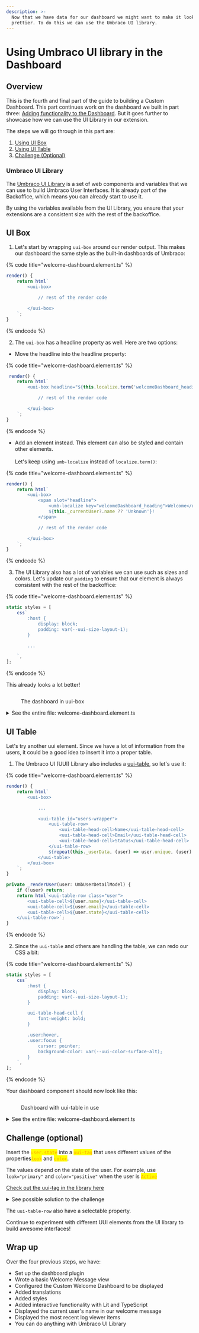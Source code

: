 ```yaml
---
description: >-
  Now that we have data for our dashboard we might want to make it look
  prettier. To do this we can use the Umbraco UI library.
---
```


# Using Umbraco UI library in the Dashboard

## Overview

This is the fourth and final part of the guide to building a Custom Dashboard. This part continues work on the dashboard we built in part three: [Adding functionality to the Dashboard](adding-functionality-to-the-dashboard.md). But it goes further to showcase how we can use the UI Library in our extension.

The steps we will go through in this part are:

1. [Using UI Box](extending-the-dashboard-using-umbraco-ui-library.md#ui-box)
2. [Using UI Table](extending-the-dashboard-using-umbraco-ui-library.md#ui-table)
3. [Challenge (Optional)](extending-the-dashboard-using-umbraco-ui-library.md#challenge-optional)

### Umbraco UI Library

The [Umbraco UI Library](../../customizing/foundation/localization.md) is a set of web components and variables that we can use to build Umbraco User Interfaces. It is already part of the Backoffice, which means you can already start to use it.

By using the variables available from the UI Library, you ensure that your extensions are a consistent size with the rest of the backoffice.

## UI Box

1. Let's start by wrapping `uui-box` around our render output. This makes our dashboard the same style as the built-in dashboards of Umbraco:

{% code title="welcome-dashboard.element.ts" %}
```typescript
render() {
    return html`
        <uui-box>

            // rest of the render code

        </uui-box>
    `;
}
```
{% endcode %}

2. The `uui-box` has a headline property as well. Here are two options:

* Move the headline into the headline property:

{% code title="welcome-dashboard.element.ts" %}
```typescript
 render() {
    return html`
        <uui-box headline="${this.localize.term('welcomeDashboard_heading')} ${this._currentUser?.name ?? 'Unknown'}!">

            // rest of the render code

        </uui-box>
    `;
}
```
{% endcode %}

* Add an element instead. This element can also be styled and contain other elements.\
  \
  Let's keep using `umb-localize` instead of `localize.term()`:

{% code title="welcome-dashboard.element.ts" %}
```typescript
render() {
    return html`
        <uui-box>
            <span slot="headline">
                <umb-localize key="welcomeDashboard_heading">Welcome</umb-localize>
                ${this._currentUser?.name ?? 'Unknown'}!
            </span>

            // rest of the render code

        </uui-box>
    `;
}
```
{% endcode %}

3. The UI Library also has a lot of variables we can use such as sizes and colors. Let's update our `padding` to ensure that our element is always consistent with the rest of the backoffice:

{% code title="welcome-dashboard.element.ts" %}
```typescript
static styles = [
	css`
		:host {
			display: block;
			padding: var(--uui-size-layout-1);
		}

		...

	`,
];
```
{% endcode %}

This already looks a lot better!

<figure><img src="../../.gitbook/assets/Create_dashboard_functionality_users_list_ui_styled (1).png" alt=""><figcaption><p>The dashboard in uui-box</p></figcaption></figure>

<details>

<summary>See the entire file: welcome-dashboard.element.ts</summary>

{% code title="welcome-dashboard.element.ts" lineNumbers="true" %}
```typescript
import { type UmbCurrentUserModel, UMB_CURRENT_USER_CONTEXT } from "@umbraco-cms/backoffice/current-user";
import { LitElement, css, html, customElement, state, repeat } from "@umbraco-cms/backoffice/external/lit";
import { type UmbUserDetailModel, UmbUserCollectionRepository } from '@umbraco-cms/backoffice/user';
import { UmbElementMixin } from "@umbraco-cms/backoffice/element-api";

@customElement('my-welcome-dashboard')
export class MyWelcomeDashboardElement extends UmbElementMixin(LitElement) {
	@state()
    private _currentUser?: UmbCurrentUserModel;

    @state()
    private _userData: Array<UmbUserDetailModel> = [];

    #userRepository = new UmbUserCollectionRepository(this);

    constructor() {
        super();
        this.consumeContext(UMB_CURRENT_USER_CONTEXT, (instance) => {
            this._observeCurrentUser(instance);
        });
        this._getPagedUserData();
    }

    //Get the current user
    private async _observeCurrentUser(instance: typeof UMB_CURRENT_USER_CONTEXT.TYPE) {
        this.observe(instance.currentUser, (currentUser) => {
            this._currentUser = currentUser;
        });
    }

    //Get all users
    private async _getPagedUserData() {
        const { data } = await this.#userRepository.requestCollection();
        this._userData = data?.items ?? [];
    }

	render() {
		return html`
			<uui-box>
				<h1 slot="headline">
					<umb-localize key="welcomeDashboard_heading">Welcome</umb-localize>
					${this._currentUser?.name ?? 'Unknown'}!
				</h1>
				<div>
					<p>
						<umb-localize key="welcomeDashboard_bodytext">
							This is the Backoffice. From here, you can modify the content, media, and settings of your website.
						</umb-localize>
					</p>
					<p>
						<umb-localize key="welcomeDashboard_copyright"> © Sample Company 20XX </umb-localize>
					</p>
				</div>
				<div id="users-wrapper">
                    ${repeat(this._userData, (user) => user.unique, (user) => this._renderUser(user))}
                </div>
			</uui-box>
		`;
	}

	private _renderUser(user: UmbUserDetailModel) {
		return html`<div class="user">
			<div>${user.name}</div>
			<div>${user.email}</div>
			<div>${user.state}</div>
		</div>`;
	}

	static styles = [
		css`
			:host {
				display: block;
				padding: var(--uui-size-layout-1);
			}

			#users-wrapper {
				border: 1px solid lightgray;
			}

			.user {
				padding: 5px 10px;
			}

			.user:not(:first-child) {
				border-top: 1px solid lightgray;
			}
		`,
	];
}

export default MyWelcomeDashboardElement;

declare global {
	interface HTMLElementTagNameMap {
		'my-welcome-dashboard': MyWelcomeDashboardElement;
	}
}
```
{% endcode %}

</details>

## UI Table

Let's try another uui element. Since we have a lot of information from the users, it could be a good idea to insert it into a proper table.

1. The Umbraco UI (UUI) Library also includes a [uui-table](https://uui.umbraco.com/?path=/docs/layout-table-table--docs), so let's use it:

{% code title="welcome-dashboard.element.ts" %}
```typescript
render() {
	return html`
		<uui-box>

			...

			<uui-table id="users-wrapper">
				<uui-table-row>
					<uui-table-head-cell>Name</uui-table-head-cell>
					<uui-table-head-cell>Email</uui-table-head-cell>
					<uui-table-head-cell>Status</uui-table-head-cell>
				</uui-table-row>
				${repeat(this._userData, (user) => user.unique, (user) => this._renderUser(user))}
			</uui-table>
		</uui-box>
	`;
}

private _renderUser(user: UmbUserDetailModel) {
    if (!user) return;
    return html`<uui-table-row class="user">
        <uui-table-cell>${user.name}</uui-table-cell>
        <uui-table-cell>${user.email}</uui-table-cell>
        <uui-table-cell>${user.state}</uui-table-cell>
    </uui-table-row>`;
}
```
{% endcode %}

2. Since the `uui-table` and others are handling the table, we can redo our CSS a bit:

{% code title="welcome-dashboard.element.ts" %}
```typescript
static styles = [
	css`
		:host {
			display: block;
			padding: var(--uui-size-layout-1);
		}

		uui-table-head-cell {
			font-weight: bold;
		}

		.user:hover,
		.user:focus {
			cursor: pointer;
			background-color: var(--uui-color-surface-alt);
		}
	`,
];
```
{% endcode %}

Your dashboard component should now look like this:

<figure><img src="../../.gitbook/assets/Create_dashboard_functionality_users_list_ui_styled_table (1).png" alt=""><figcaption><p>Dashboard with uui-table in use</p></figcaption></figure>

<details>

<summary>See the entire file: welcome-dashboard.element.ts</summary>

{% code title="welcome-dashboard.element.ts" lineNumbers="true" %}
```typescript
import { type UmbCurrentUserModel, UMB_CURRENT_USER_CONTEXT } from "@umbraco-cms/backoffice/current-user";
import { LitElement, css, html, customElement, state, repeat } from "@umbraco-cms/backoffice/external/lit";
import { type UmbUserDetailModel, UmbUserCollectionRepository } from '@umbraco-cms/backoffice/user';
import { UmbElementMixin } from "@umbraco-cms/backoffice/element-api";

@customElement('my-welcome-dashboard')
export class MyWelcomeDashboardElement extends UmbElementMixin(LitElement) {
    @state()
    private _currentUser?: UmbCurrentUserModel;

    @state()
    private _userData: Array<UmbUserDetailModel> = [];

    #userRepository = new UmbUserCollectionRepository(this);

    constructor() {
        super();
        this.consumeContext(UMB_CURRENT_USER_CONTEXT, (instance) => {
            this._observeCurrentUser(instance);
        });
        this._getPagedUserData();
    }

    //Get the current user
    private async _observeCurrentUser(instance: typeof UMB_CURRENT_USER_CONTEXT.TYPE) {
        this.observe(instance.currentUser, (currentUser) => {
            this._currentUser = currentUser;
        });
    }

    //Get all users
    private async _getPagedUserData() {
        const { data } = await this.#userRepository.requestCollection();
        this._userData = data?.items ?? [];
    }

    render() {
        return html`
			<uui-box>
				<h1 slot="headline">
					<umb-localize key="welcomeDashboard_heading">Welcome</umb-localize>
					${this._currentUser?.name ?? 'Unknown'}!
				</h1>
				<div>
					<p>
						<umb-localize key="welcomeDashboard_bodytext">
							This is the Backoffice. From here, you can modify the content, media, and settings of your website.
						</umb-localize>
					</p>
					<p>
						<umb-localize key="welcomeDashboard_copyright"> © Sample Company 20XX </umb-localize>
					</p>
				</div>

				<uui-table id="users-wrapper">
					<uui-table-row>
						<uui-table-head-cell>Name</uui-table-head-cell>
						<uui-table-head-cell>Email</uui-table-head-cell>
						<uui-table-head-cell>Status</uui-table-head-cell>
					</uui-table-row>
                    ${repeat(this._userData, (user) => user.unique, (user) => this._renderUser(user))}
				</uui-table>
			</uui-box>
		`;
    }

    private _renderUser(user: UmbUserDetailModel) {
        if (!user) return;
        return html`<uui-table-row class="user">
			<uui-table-cell>${user.name}</uui-table-cell>
			<uui-table-cell>${user.email}</uui-table-cell>
			<uui-table-cell>${user.state}</uui-table-cell>
		</uui-table-row>`;
    }

    static styles = [
        css`
			:host {
				display: block;
				padding: var(--uui-size-layout-1);
			}

			uui-table-head-cell {
				font-weight: bold;
			}

			.user:hover,
			.user:focus {
				cursor: pointer;
				background-color: var(--uui-color-surface-alt);
			}
		`,
    ];
}

export default MyWelcomeDashboardElement;

declare global {
    interface HTMLElementTagNameMap {
        'my-welcome-dashboard': MyWelcomeDashboardElement;
    }
}
```
{% endcode %}

</details>

## **Challenge (optional)**

Insert the <mark style="color:orange;">`user.state`</mark> into a <mark style="color:orange;">`uui-tag`</mark> that uses different values of the properties<mark style="color:orange;">`look`</mark> and <mark style="color:orange;">`color`</mark>.

The values depend on the state of the user. For example, use `look="primary"` and `color="positive"` when the user is <mark style="color:orange;">`Active`</mark>

[Check out the uui-tag in the library here](https://uui.umbraco.com/?path=/story/uui-tag--looks-and-colors)

<details>

<summary>See possible solution to the challenge</summary>

Remember that you can come to a solution in many different ways! Here is a possible solution to how it could've been solved:

```typescript
import { UserStateModel } from '@umbraco-cms/backoffice/external/backend-api';
import { UUIInterfaceColor, UUIInterfaceLook } from '@umbraco-cms/backoffice/external/uui';

	...

  private _renderUser(user: UmbUserDetailModel) {
    if (!user) return;
    const state = this.getLookAndColorFromUserState(user.state!);
    return html`<uui-table-row class="user">
			<uui-table-cell>${user.name}</uui-table-cell>
			<uui-table-cell>${user.email}</uui-table-cell>
			<uui-table-cell><uui-tag look=${state.look} color=${state.color}>${user.state}</uui-tag></uui-table-cell>
		</uui-table-row>`;
  }
  getLookAndColorFromUserState = (state?: UserStateModel): { look: UUIInterfaceLook; color: UUIInterfaceColor } => {
    switch (state) {
      case UserStateModel.INACTIVE:
      case UserStateModel.INVITED:
        return { look: 'primary', color: 'warning' };
      case UserStateModel.ACTIVE:
        return { look: 'primary', color: 'positive' };
      case UserStateModel.DISABLED:
        return { look: 'primary', color: 'danger' };
      default:
        return { look: 'secondary', color: 'default' };
    }
  };

	...
```

</details>

The `uui-table-row` also have a selectable property.

Continue to experiment with different UUI elements from the UI library to build awesome interfaces!

## Wrap up

Over the four previous steps, we have:

* Set up the dashboard plugin
* Wrote a basic Welcome Message view
* Configured the Custom Welcome Dashboard to be displayed
* Added translations
* Added styles
* Added interactive functionality with Lit and TypeScript
* Displayed the current user's name in our welcome message
* Displayed the most recent log viewer items
* You can do anything with Umbraco UI Library
